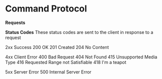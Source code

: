 Command Protocol
================

**Requests**

**Status Codes**
These status codes are sent to the client in response to a request

2xx Success
200 OK
201 Created
204 No Content

4xx Client Error
400 Bad Request
404 Not Found
415 Unsupported Media Type
416 Requested Range not Satisfiable
418 I'm a teapot

5xx Server Error
500 Internal Server Error
